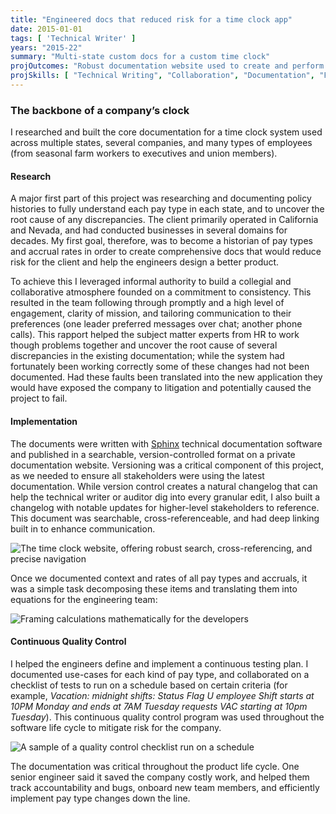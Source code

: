 ```yaml
---
title: "Engineered docs that reduced risk for a time clock app"
date: 2015-01-01
tags: [ 'Technical Writer' ]
years: "2015-22"
summary: "Multi-state custom docs for a custom time clock"
projOutcomes: "Robust documentation website used to create and perform continuous quality control on a custom time clock, adhering to HR guidelines in multiple states."
projSkills: [ "Technical Writing", "Collaboration", "Documentation", "Facilitation", "Problem-Solving", "Research", "Web Development", "Static Sites", "Root Cause Analysis" ]
---
```


### The backbone of a company&rsquo;s clock

I researched and built the core documentation for a time clock system used across multiple states, several companies, and many types of employees (from seasonal farm workers to executives and union members). 

#### Research  

A major first part of this project was researching and documenting policy histories to fully understand each pay type in each state, and to uncover the root cause of any discrepancies. The client primarily operated in California and Nevada, and had conducted businesses in several domains for decades. My first goal, therefore, was to become a historian of pay types and accrual rates in order to create comprehensive docs that would reduce risk for the client and help the engineers design a better product. 

To achieve this I leveraged informal authority to build a collegial and collaborative atmosphere founded on a commitment to consistency. This resulted in the team following through promptly and a high level of engagement, clarity of mission, and tailoring communication to their preferences (one leader preferred messages over chat; another phone calls). This rapport helped the subject matter experts from HR to work though problems together and uncover the root cause of several discrepancies in the existing documentation; while the system had fortunately been working correctly some of these changes had not been documented. Had these faults been translated into the new application they would have exposed the company to litigation and potentially caused the project to fail.

#### Implementation 

The documents were written with [Sphinx](https://www.sphinx-doc.org/) technical documentation software and published in a searchable, version-controlled format on a private documentation website. Versioning was a critical component of this project, as we needed to ensure all stakeholders were using the latest documentation. While version control creates a natural changelog that can help the technical writer or auditor dig into every granular edit, I also built a changelog with notable updates for higher-level stakeholders to reference. This document was searchable, cross-referenceable, and had deep linking built in to enhance communication. 

![The time clock website, offering robust search, cross-referencing, and precise navigation](/time-clock-site-sample.webp)

Once we documented context and rates of all pay types and accruals, it was a simple task decomposing these items and translating them into equations for the engineering team:

![Framing calculations mathematically for the developers](/time-clock-calculations.webp)

#### Continuous Quality Control

I helped the engineers define and implement a continuous testing plan. I documented use-cases for each kind of pay type, and collaborated on a checklist of tests to run on a schedule based on certain criteria (for example, *Vacation: midnight shifts: Status Flag U employee Shift starts at 10PM	Monday and ends at 7AM Tuesday requests VAC starting at 10pm Tuesday*). This continuous quality control program was used throughout the software life cycle to mitigate risk for the company.

![A sample of a quality control checklist run on a schedule](/time-benefits-checklist.webp)

The documentation was critical throughout the product life cycle. One senior engineer said it saved the company costly work, and helped them track accountability and bugs, onboard new team members, and efficiently implement pay type changes down the line. 